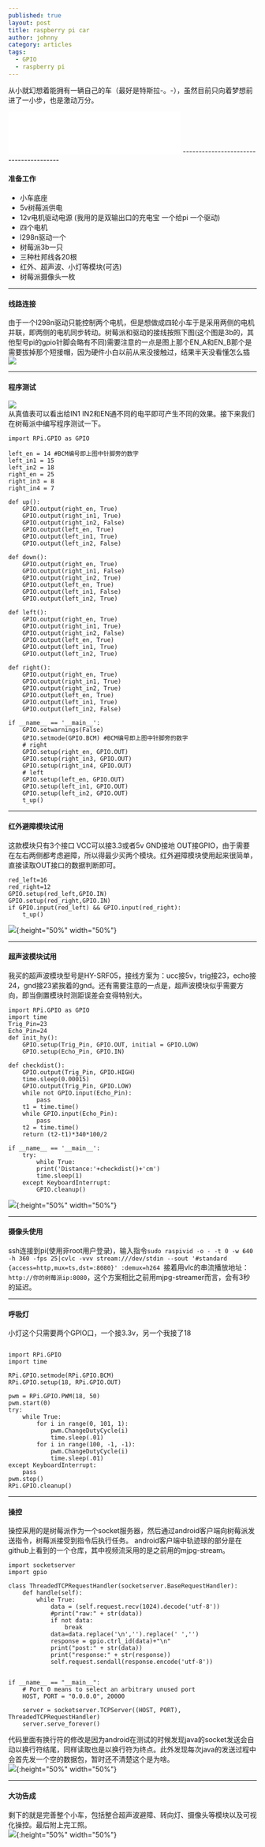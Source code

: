 ```yaml
---
published: true
layout: post
title: raspberry pi car
author: johnny
category: articles
tags:
  - GPIO
  - raspberry pi
---
```


从小就幻想着能拥有一辆自己的车（最好是特斯拉-。-），虽然目前只向着梦想前进了一小步，也是激动万分。  
<!-- more -->
<iframe frameborder="no" border="0" marginwidth="0" marginheight="0" width="350" height="86" src="//music.163.com/outchain/player?type=2&id=29816791&auto=0&height=66"></iframe>
---------------------------------------  


#### 准备工作  

- 小车底座
- 5v树莓派供电
- 12v电机驱动电源 (我用的是双输出口的充电宝 一个给pi 一个驱动)
- 四个电机
- l298n驱动一个
- 树莓派3b一只
- 三种杜邦线各20根
- 红外、超声波、小灯等模块(可选)
- 树莓派摄像头一枚

---------------------------------------  

#### 线路连接

由于一个l298n驱动只能控制两个电机，但是想做成四轮小车于是采用两侧的电机并联，即两侧的电机同步转动。树莓派和驱动的接线按照下图(这个图是3b的，其他型号pi的gpio针脚会略有不同)需要注意的一点是图上那个EN_A和EN_B那个是需要拔掉那个短接帽，因为硬件小白以前从来没接触过，结果半天没看懂怎么插  
![](/images/raspberry_car_gpio.png)

---------------------------------------  

#### 程序测试  

![](/images/raspberry_car_l298n.png)  
从真值表可以看出给IN1 IN2和EN通不同的电平即可产生不同的效果。接下来我们在树莓派中编写程序测试一下。
```  
import RPi.GPIO as GPIO

left_en = 14 #BCM编号即上图中针脚旁的数字
left_in1 = 15
left_in2 = 18
right_en = 25
right_in3 = 8
right_in4 = 7

def up():
    GPIO.output(right_en, True)
    GPIO.output(right_in1, True)
    GPIO.output(right_in2, False)
    GPIO.output(left_en, True)
    GPIO.output(left_in1, True)
    GPIO.output(left_in2, False)

def down():
    GPIO.output(right_en, True)
    GPIO.output(right_in1, False)
    GPIO.output(right_in2, True)
    GPIO.output(left_en, True)
    GPIO.output(left_in1, False)
    GPIO.output(left_in2, True)

def left():
    GPIO.output(right_en, True)
    GPIO.output(right_in1, True)
    GPIO.output(right_in2, False)
    GPIO.output(left_en, True)
    GPIO.output(left_in1, True)
    GPIO.output(left_in2, True)

def right():
    GPIO.output(right_en, True)
    GPIO.output(right_in1, True)
    GPIO.output(right_in2, True)
    GPIO.output(left_en, True)
    GPIO.output(left_in1, True)
    GPIO.output(left_in2, False)

if __name__ == '__main__':
	GPIO.setwarnings(False)
	GPIO.setmode(GPIO.BCM) #BCM编号即上图中针脚旁的数字
	# right
	GPIO.setup(right_en, GPIO.OUT)
	GPIO.setup(right_in3, GPIO.OUT)
	GPIO.setup(right_in4, GPIO.OUT)
	# left
	GPIO.setup(left_en, GPIO.OUT)
	GPIO.setup(left_in1, GPIO.OUT)
	GPIO.setup(left_in2, GPIO.OUT)
	t_up()
```  

--------------------------------------- 

#### 红外避障模块试用  
这款模块只有3个接口 VCC可以接3.3或者5v GND接地 OUT接GPIO，由于需要在左右两侧都考虑避障，所以得最少买两个模块。红外避障模块使用起来很简单，直接读取OUT接口的数据判断即可。
```  
red_left=16
red_right=12
GPIO.setup(red_left,GPIO.IN)
GPIO.setup(red_right,GPIO.IN)
if GPIO.input(red_left) && GPIO.input(red_right):
	t_up()
```
![](/images/raspberry_car_red.png){:height="50%" width="50%"}

--------------------------------------- 

#### 超声波模块试用  

我买的超声波模块型号是HY-SRF05，接线方案为：ucc接5v，trig接23，echo接24，gnd接23紧挨着的gnd。还有需要注意的一点是，超声波模块似乎需要方向，即当倒置模块时测距误差会变得特别大。
```  
import RPi.GPIO as GPIO
import time
Trig_Pin=23
Echo_Pin=24
def init_hy():
	GPIO.setup(Trig_Pin, GPIO.OUT, initial = GPIO.LOW)
	GPIO.setup(Echo_Pin, GPIO.IN)

def checkdist():
	GPIO.output(Trig_Pin, GPIO.HIGH)
    time.sleep(0.00015)
    GPIO.output(Trig_Pin, GPIO.LOW)
    while not GPIO.input(Echo_Pin):
        pass
    t1 = time.time()
    while GPIO.input(Echo_Pin):
        pass
    t2 = time.time()
    return (t2-t1)*340*100/2

if __name__ == '__main__':
	try:
   		while True:
        print('Distance:'+checkdist()+'cm')
        time.sleep(1)
	except KeyboardInterrupt:
    	GPIO.cleanup()
```  
![](/images/raspberry_car_hy.png){:height="50%" width="50%"}

---------------------------------------  

#### 摄像头使用  

ssh连接到pi(使用非root用户登录)，输入指令``` sudo raspivid -o - -t 0 -w 640 -h 360 -fps 25|cvlc -vvv stream:///dev/stdin --sout '#standard {access=http,mux=ts,dst=:8080}' :demux=h264  ```接着用vlc的串流播放地址：```http://你的树莓派ip:8080```，这个方案相比之前用mjpg-streamer而言，会有3秒的延迟。

---------------------------------------  

#### 呼吸灯  

小灯这个只需要两个GPIO口，一个接3.3v，另一个我接了18
```  

import RPi.GPIO
import time

RPi.GPIO.setmode(RPi.GPIO.BCM)
RPi.GPIO.setup(18, RPi.GPIO.OUT)

pwm = RPi.GPIO.PWM(18, 50)
pwm.start(0)
try:
    while True:
        for i in range(0, 101, 1):
            pwm.ChangeDutyCycle(i)
            time.sleep(.01)
        for i in range(100, -1, -1):
            pwm.ChangeDutyCycle(i)
            time.sleep(.01)
except KeyboardInterrupt:
    pass
pwm.stop()
RPi.GPIO.cleanup()
```
---------------------------------------  

#### 操控  

操控采用的是树莓派作为一个socket服务器，然后通过android客户端向树莓派发送指令，树莓派接受到指令后执行任务。  android客户端中轨迹球的部分是在github上看到的一个仓库，其中视频流采用的是之前用的mjpg-stream。  
```  
import socketserver
import gpio

class ThreadedTCPRequestHandler(socketserver.BaseRequestHandler):
    def handle(self):
        while True:
            data = (self.request.recv(1024).decode('utf-8'))
            #print("raw:" + str(data))
            if not data:
                break
            data=data.replace('\n','').replace(' ','')
            response = gpio.ctrl_id(data)+"\n"
            print("post:" + str(data))
            print("response:" + str(response))
            self.request.sendall(response.encode('utf-8'))


if __name__ == "__main__":
    # Port 0 means to select an arbitrary unused port
    HOST, PORT = "0.0.0.0", 20000

    server = socketserver.TCPServer((HOST, PORT), ThreadedTCPRequestHandler)
    server.serve_forever()  

```  
代码里面有换行符的修改是因为android在测试的时候发现java的socket发送会自动以换行符结尾，同样读取也是以换行符为终点。此外发现每次java的发送过程中会首先发一个空的数据包，暂时还不清楚这个是为啥。  
![](/images/raspberry_car_android.png){:height="50%" width="50%"}

---------------------------------------  

#### 大功告成  

剩下的就是完善整个小车，包括整合超声波避障、转向灯、摄像头等模块以及可视化操控。最后附上完工照。  
![](/images/raspberry_car_fin.jpg){:height="50%" width="50%"}
